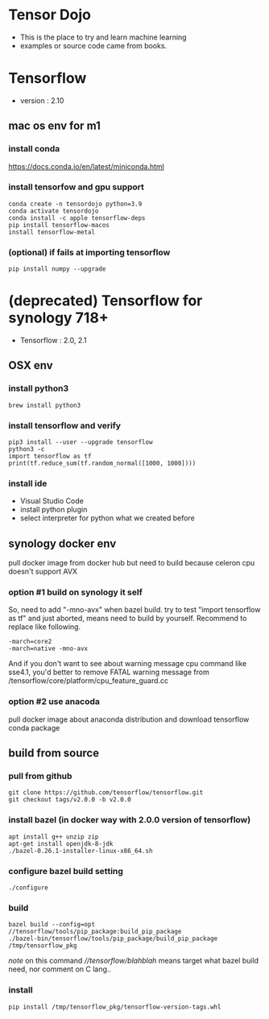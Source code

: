 # Tensor Dojo

- This is the place to try and learn machine learning
- examples or source code came from books.

# Tensorflow

- version : 2.10

## mac os env for m1

### install conda

https://docs.conda.io/en/latest/miniconda.html

### install tensorfow and gpu support

<pre><code>conda create -n tensordojo python=3.9
conda activate tensordojo
conda install -c apple tensorflow-deps
pip install tensorflow-macos
install tensorflow-metal</code></pre>

### (optional) if fails at importing tensorflow

<pre><code>pip install numpy --upgrade</code></pre>

# (deprecated) Tensorflow for synology 718+

- Tensorflow : 2.0, 2.1

## OSX env

### install python3

<pre><code>brew install python3</code></pre>

### install tensorflow and verify

<pre><code>pip3 install --user --upgrade tensorflow
python3 -c
import tensorflow as tf
print(tf.reduce_sum(tf.random_normal([1000, 1000])))</code></pre>

### install ide

- Visual Studio Code
- install python plugin
- select interpreter for python what we created before 

## synology docker env

pull docker image from docker hub but need to build because celeron cpu doesn't support AVX

### option #1 build on synology it self

So, need to add "-mno-avx" when bazel build. try to test "import tensorflow as tf" and just aborted, means need to build by yourself. Recommend to replace like following.
<pre><code>-march=core2
-march=native -mno-avx
</code></pre>

And if you don't want to see about warning message cpu command like sse4.1, you'd better to remove FATAL warning message from /tensorflow/core/platform/cpu_feature_guard.cc

### option #2 use anacoda

pull docker image about anaconda distribution and download tensorflow conda package

## build from source

### pull from github

<pre><code>git clone https://github.com/tensorflow/tensorflow.git
git checkout tags/v2.0.0 -b v2.0.0</code></pre>

### install bazel (in docker way with 2.0.0 version of tensorflow)

<pre><code>apt install g++ unzip zip
apt-get install openjdk-8-jdk
./bazel-0.26.1-installer-linux-x86_64.sh</code></pre>

### configure bazel build setting

<pre><code>./configure</code></pre>

### build

<pre><code>bazel build --config=opt //tensorflow/tools/pip_package:build_pip_package
./bazel-bin/tensorflow/tools/pip_package/build_pip_package /tmp/tensorflow_pkg</code></pre>

*note* on this command *//tensorflow/blahblah* means target what bazel build need, nor comment on C lang..

### install 

<pre><code>pip install /tmp/tensorflow_pkg/tensorflow-version-tags.whl</code></pre>

